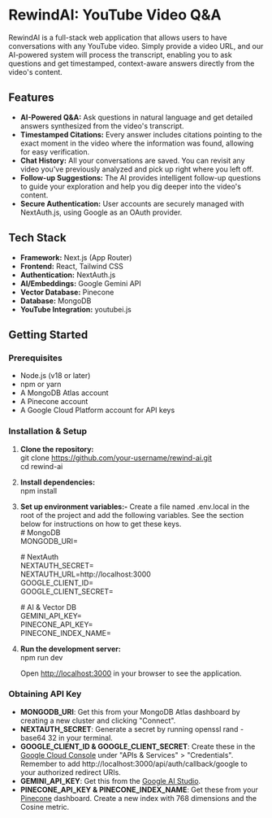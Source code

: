 # **RewindAI: YouTube Video Q\&A**

RewindAI is a full-stack web application that allows users to have conversations with any YouTube video. Simply provide a video URL, and our AI-powered system will process the transcript, enabling you to ask questions and get timestamped, context-aware answers directly from the video's content.

## **Features**

* **AI-Powered Q\&A:** Ask questions in natural language and get detailed answers synthesized from the video's transcript.  
* **Timestamped Citations:** Every answer includes citations pointing to the exact moment in the video where the information was found, allowing for easy verification.  
* **Chat History:** All your conversations are saved. You can revisit any video you've previously analyzed and pick up right where you left off.  
* **Follow-up Suggestions:** The AI provides intelligent follow-up questions to guide your exploration and help you dig deeper into the video's content.  
* **Secure Authentication:** User accounts are securely managed with NextAuth.js, using Google as an OAuth provider.

## **Tech Stack**

* **Framework:** Next.js (App Router)  
* **Frontend:** React, Tailwind CSS  
* **Authentication:** NextAuth.js  
* **AI/Embeddings:** Google Gemini API  
* **Vector Database:** Pinecone  
* **Database:** MongoDB  
* **YouTube Integration:** youtubei.js

## **Getting Started**

### **Prerequisites**

* Node.js (v18 or later)  
* npm or yarn  
* A MongoDB Atlas account  
* A Pinecone account  
* A Google Cloud Platform account for API keys

### **Installation & Setup**

1. **Clone the repository:**  
   git clone https://github.com/your-username/rewind-ai.git  
   cd rewind-ai

2. **Install dependencies:**  
   npm install

3. **Set up environment variables:-**
   Create a file named .env.local in the root of the project and add the following variables. See the section below for instructions on how to get these keys.  
   \# MongoDB  
   MONGODB\_URI=

   \# NextAuth  
   NEXTAUTH\_SECRET=  
   NEXTAUTH\_URL=http://localhost:3000  
   GOOGLE\_CLIENT\_ID=  
   GOOGLE\_CLIENT\_SECRET=

   \# AI & Vector DB  
   GEMINI\_API\_KEY=  
   PINECONE\_API\_KEY=  
   PINECONE\_INDEX\_NAME=

4. **Run the development server:**  
   npm run dev

   Open [http://localhost:3000](https://www.google.com/search?q=http://localhost:3000) in your browser to see the application.
   
### **Obtaining API Key**
* **MONGODB\_URI**: Get this from your MongoDB Atlas dashboard by creating a new cluster and clicking "Connect".  
* **NEXTAUTH\_SECRET**: Generate a secret by running openssl rand \-base64 32 in your terminal.  
* **GOOGLE\_CLIENT\_ID & GOOGLE\_CLIENT\_SECRET**: Create these in the [Google Cloud Console](https://console.cloud.google.com/) under "APIs & Services" \> "Credentials". Remember to add http://localhost:3000/api/auth/callback/google to your authorized redirect URIs.  
* **GEMINI\_API\_KEY**: Get this from the [Google AI Studio](https://aistudio.google.com/).  
* **PINECONE\_API\_KEY & PINECONE\_INDEX\_NAME**: Get these from your [Pinecone](https://www.pinecone.io/) dashboard. Create a new index with 768 dimensions and the Cosine metric.

